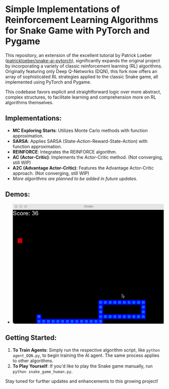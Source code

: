 # Simple Implementations of Reinforcement Learning Algorithms for Snake Game with PyTorch and Pygame

This repository, an extension of the excellent tutorial by Patrick Loeber ([patrickloeber/snake-ai-pytorch](https://github.com/patrickloeber/snake-ai-pytorch)), significantly expands the original project by incorporating a variety of classic reinforcement learning (RL) algorithms. Originally featuring only Deep Q-Networks (DQN), this fork now offers an array of sophisticated RL strategies applied to the classic Snake game, all implemented using PyTorch and Pygame.

This codebase favors explicit and straightforward logic over more abstract, complex structures, to facilitate learning and comprehension more on RL algorithms themselves.

## Implementations:
- **MC Exploring Starts**: Utilizes Monte Carlo methods with function approximation.
- **SARSA**: Applies SARSA (State-Action-Reward-State-Action) with function approximation.
- **REINFORCE**: Integrates the REINFORCE algorithm.
- **AC (Actor-Critic)**: Implements the Actor-Critic method. (Not converging, still WIP)
- **A2C (Advantage Actor-Critic)**: Features the Advantage Actor-Critic approach. (Not converging, still WIP)
- *More algorithms are planned to be added in future updates.*

## Demos:
- ![DQN Agent playing Snake](https://github.com/SihanChen46/pytorch-rl-algorithms-implementation-snake/blob/main/gifs/DQN.gif)


## Getting Started:
1. **To Train Agents**: Simply run the respective algorithm script, like `python agent_DQN.py`, to begin training the AI agent. The same process applies to other algorithms.
2. **To Play Yourself**: If you'd like to play the Snake game manually, run `python snake_game_human.py`.


Stay tuned for further updates and enhancements to this growing project!